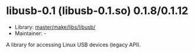 # libusb-0.1 (libusb-0.1.so) 0.1.8/0.1.12
  - Library: [master/make/libs/libusb/](https://github.com/Freetz-NG/freetz-ng/tree/master/make/libs/libusb/)
  - Maintainer: -

A library for accessing Linux USB devices (legacy API).
